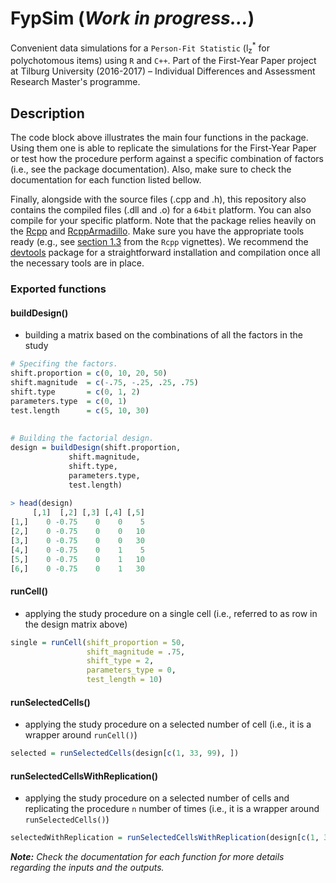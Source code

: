 # FypSim (*Work in progress...*)

Convenient data simulations for a `Person-Fit Statistic` (l<sub>z</sub><sup>*</sup> for polychotomous items) using `R` and `C++`. Part of the First-Year Paper project at Tilburg University (2016-2017) &ndash; Individual Differences and Assessment Research Master's programme.


## Description
The code block above illustrates the main four functions in the package. Using them one is able to replicate the simulations for the First-Year Paper or test how the procedure perform against a specific combination of factors (i.e., see the package documentation). Also, make sure to check the documentation for each function listed bellow.

Finally, alongside with the source files (.cpp and .h), this repository also contains the compiled files (.dll and .o) for a `64bit` platform. You can also compile for your specific platform. Note that the package relies heavily on the [Rcpp](https://github.com/RcppCore/Rcpp) and [RcppArmadillo](https://github.com/RcppCore/RcppArmadillo). Make sure you have the appropriate tools ready (e.g., see [section 1.3](https://cran.r-project.org/web/packages/Rcpp/vignettes/Rcpp-FAQ.pdf) from the `Rcpp` vignettes). We recommend the [devtools](https://github.com/hadley/devtools) package for a straightforward installation and compilation once all the necessary tools are in place.

### Exported functions

#### buildDesign()
- building a matrix based on the combinations of all the factors in the study
```r
# Specifing the factors.
shift.proportion = c(0, 10, 20, 50)
shift.magnitude  = c(-.75, -.25, .25, .75)
shift.type       = c(0, 1, 2)
parameters.type  = c(0, 1)
test.length      = c(5, 10, 30)
 
 
# Building the factorial design.
design = buildDesign(shift.proportion,
		     shift.magnitude,
		     shift.type,
		     parameters.type,
		     test.length)
		     
> head(design)
     [,1]  [,2] [,3] [,4] [,5]
[1,]    0 -0.75    0    0    5
[2,]    0 -0.75    0    0   10
[3,]    0 -0.75    0    0   30
[4,]    0 -0.75    0    1    5
[5,]    0 -0.75    0    1   10
[6,]    0 -0.75    0    1   30
 ```

#### runCell()
- applying the study procedure on a single cell (i.e., referred to as row in the design matrix above)


```r
single = runCell(shift_proportion = 50, 
                 shift_magnitude = .75, 
                 shift_type = 2,
                 parameters_type = 0,
                 test_length = 10)
```

#### runSelectedCells()
- applying the study procedure on a selected number of cell (i.e., it is a wrapper around `runCell()`)

```r
selected = runSelectedCells(design[c(1, 33, 99), ])
```

#### runSelectedCellsWithReplication()
- applying the study procedure on a selected number of cells and replicating the procedure `n` number of times (i.e., it is a wrapper around `runSelectedCells()`)

```r
selectedWithReplication = runSelectedCellsWithReplication(design[c(1, 33, 99), ], 100)
```

***Note:*** *Check the documentation for each function for more details regarding the inputs and the outputs.*

